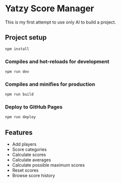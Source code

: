 # Yatzy Score Manager

This is my first attempt to use only AI to build a project.


## Project setup

```bash
npm install
```

### Compiles and hot-reloads for development

```bash
npm run dev
```

### Compiles and minifies for production

```bash
npm run build
```

### Deploy to GitHub Pages

```bash
npm run deploy
```

## Features

- Add players
- Score categories
- Calculate scores
- Calculate averages
- Calculate possible maximum scores
- Reset scores
- Browse score history